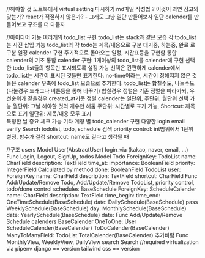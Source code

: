 //해야할 것
노트북에서 virtual setting 다시하기
md파일 작성법 ? 
이것이 과연 장고와 맞는가? react가 적절하지 않은가? - 그래도 그냥 일단 만들어보자 
일단 calender를 만들어보고 구조를 더 다듬자 

//아이디어
기능
    여러개의 todo_list 구현 
        todo_list는 stack과 같은 모습 
        각 todo_list는 사진 삽입 가능 
        todo_list의 각 todo는 제목/내용으로 구분 
        대기중, 하는중, 완료 로 구분 
    일정 calender 구현 
        주기적으로 돌아오는 일정, 시간표등을 구현함 
        통합 calender의 기초
    통합 calender 구현: 1개이상의 todo_list를 calender에 구현 
        선택한 todo_list들의 항목만 표시되도록 설정 가능 
            선택은 간편하게 
        calender에서 todo_list는 시간이 표시된 것들만 표기한다. 
        no-time이라는, 시간이 정해지지 않은 것들은 calender 우측에 todo_list 모습으로 추가한다. 
            todo_list는 합칠수도, 나눌수도(나눌경우 드래그나 버튼등을 통해 바꾸기)
            합칠경우 정렬은 기존 정렬을 따라가되, 우선순위가 같을경우 created_at기준 정렬 
        calender는 일단위, 주단위, 월단위 선택 가능 
            월단위: 그날 해야할 것의 개수만 해둠
            주단위: 시간별로 표기 가능, Shortcut: 제목으로 표기 
            일단위: 제목/내용 모두 표시  
        특정한 날 중요 체크 가능 
기타
    계정 별 todo_calender 구현
    다양한 login 
    email verify
    Search
        todolist, todo, schedule 검색 
    priority control: int범위에서 1단위 설정, 함수가 결정 
    shortcut: name도 길다고 생각될 때


//구조
    users
        Model
            User(AbstractUser)
                login_via (kakao, naver, email, ...)
        Func
            Login, Logout, SignUp,
    todos
        Model
            Todo
                ForeignKey: TodoList
                name: CharField
                description: TextField
                time_at:
                importance: BooleanField
                priority: IntegerField
                    Calculated by method
                done: BooleanField
            TodoList
                user: ForeignKey
                name: CharField
                description: TextField
                shortcut: CharField 
        Func
            Add/Update/Remove Todo, Add/Update/Remove TodoList, 
            priority control, todo/done control
    schedules
        BaseSchedule
            ForeignKey: ScheduleCalender
            name: CharField
            description: TextField
            time_begin: 
            time_end: 
        OneTimeSchedule(BaseSchedule)
            date: 
        DailySchedule(BaseSchedule)
            pass
        WeeklySchedule(BaseSchedule)
            day:
        MonthlySchedule(BaseSchedule)
            date:
        YearlySchedule(BaseSchedule)
            date:
        Func
            Add/Update/Remove Schedule
    calenders
        BaseCalender
            OneToOne: User
        ScheduleCalender(BaseCalender)
        ToDoCalender(BaseCalender)
            ManyToManyField: TodoList
        TotalCalender(BaseCalender)
            추가바람
        Func
            MonthlyView, WeeklyView, DailyView
    search
        Search
//required
    virtualization via pipenv 
    django == version
    tailwind css == version 